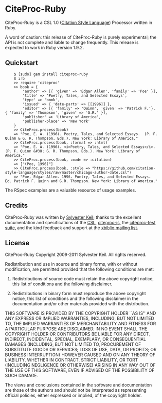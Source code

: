 CiteProc-Ruby
=============

CiteProc-Ruby is a CSL 1.0 ([Citation Style Language](http://citationstyles.org/))
Processor written in Ruby.

A word of caution: this release of CiteProc-Ruby is purely experimental; the API
is not complete and liable to change frequently. This release is expected to
work in Ruby version 1.9.2.


Quickstart
----------

		$ [sudo] gem install citeproc-ruby
		$ irb
		>> require 'citeproc'
		>> book = {
			'author' => [{ 'given' => 'Edgar Allen', 'family' => 'Poe' }],
			'title' => 'Poetry, Tales, and Selected Essays',
			'type' => 'book',
			'issued' => { 'date-parts' => [[1996]] },
			'editor' => [{ 'family' => 'Quinn', 'given' => 'Patrick F.'}, { 'family' => 'Thompson', 'given' => 'G.R.' }],
			'publisher' => 'Library of America',
			'publisher-place' => 'New York'
		}
		>> CiteProc.process(book)
		=> "Poe, E. A. (1996). Poetry, Tales, and Selected Essays.  (P. F. Quinn & G. R. Thompson, Eds.). New York: Library of America."
		>> CiteProc.process(book, :format => :html)
		=> "Poe, E. A. (1996). <i>Poetry, Tales, and Selected Essays</i>.  (P. F. Quinn &#38; G. R. Thompson, Eds.). New York: Library of America."
		>> CiteProc.process(book, :mode => :citation)
		=> ["(Poe, 1996)"]
		>> CiteProc.process(book, :style => "https://github.com/citation-style-language/styles/raw/master/chicago-author-date.csl")
		=> "Poe, Edgar Allen. 1996. Poetry, Tales, and Selected Essays. Ed. Patrick F. Quinn and G.R. Thompson. New York: Library of America."


The RSpec examples are a valuable resource of usage examples.


Credits
-------

CiteProc-Ruby was written by [Sylvester Keil](http://sylvester.keil.or.at);
thanks to the excellent documentation and specifications of the
[CSL](http://citationstyles.org), [citeproc-js](http://bitbucket.org/fbennett/citeproc-js/wiki/Home),
the [citeproc-test suite](https://bitbucket.org/bdarcus/citeproc-test), and the
kind feedback and support at the [xbiblio mailing list](http://sourceforge.net/mail/?group_id=117435).


License
-------

CiteProc-Ruby
Copyright 2009-2011 Sylvester Keil. All rights reserved.

Redistribution and use in source and binary forms, with or without
modification, are permitted provided that the following conditions are met:

 1. Redistributions of source code must retain the above copyright notice,
    this list of conditions and the following disclaimer.

 2. Redistributions in binary form must reproduce the above copyright notice,
    this list of conditions and the following disclaimer in the documentation
    and/or other materials provided with the distribution.

THIS SOFTWARE IS PROVIDED BY THE COPYRIGHT HOLDER ``AS IS'' AND ANY EXPRESS OR
IMPLIED WARRANTIES, INCLUDING, BUT NOT LIMITED TO, THE IMPLIED WARRANTIES OF
MERCHANTABILITY AND FITNESS FOR A PARTICULAR PURPOSE ARE DISCLAIMED. IN NO
EVENT SHALL THE COPYRIGHT HOLDER OR CONTRIBUTORS BE LIABLE FOR ANY DIRECT,
INDIRECT, INCIDENTAL, SPECIAL, EXEMPLARY, OR CONSEQUENTIAL DAMAGES (INCLUDING,
BUT NOT LIMITED TO, PROCUREMENT OF SUBSTITUTE GOODS OR SERVICES; LOSS OF USE,
DATA, OR PROFITS; OR BUSINESS INTERRUPTION) HOWEVER CAUSED AND ON ANY THEORY
OF LIABILITY, WHETHER IN CONTRACT, STRICT LIABILITY, OR TORT (INCLUDING
NEGLIGENCE OR OTHERWISE) ARISING IN ANY WAY OUT OF THE USE OF THIS SOFTWARE,
EVEN IF ADVISED OF THE POSSIBILITY OF SUCH DAMAGE.

The views and conclusions contained in the software and documentation are
those of the authors and should not be interpreted as representing official
policies, either expressed or implied, of the copyright holder.
